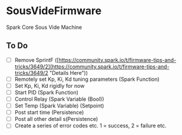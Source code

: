 SousVideFirmware
================

Spark Core Sous Vide Machine

## To Do

- [ ] Remove SprintF ([https://community.spark.io/t/firmware-tips-and-tricks/3649/2](https://community.spark.io/t/firmware-tips-and-tricks/3649/2 "Details Here"))
- [ ] Remotely set Kp, Ki, Kd tuning parameters (Spark Function)
- [ ] Set Kp, Ki, Kd rigidly for now 
- [ ] Start PID (Spark Function)
- [ ] Control Relay (Spark Variable (Bool))
- [ ] Set Temp (Spark Variable) (Setpoint)
- [ ] Post start time (Persistence)
- [ ] Post all other detail s(Persistence)
- [ ] Create a series of error codes etc. 1 = success, 2 = failure etc.
